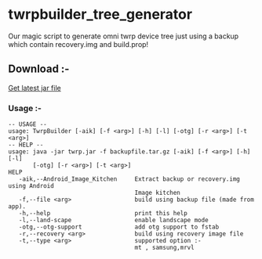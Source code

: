 # twrpbuilder_tree_generator

Our magic script to generate omni twrp device tree just using a backup which contain recovery.img and build.prop!

## Download :-
[Get latest jar file](https://github.com/ALGPHELLO/TWRP_TREE/releases)
### Usage :-

```
-- USAGE --
usage: TwrpBuilder [-aik] [-f <arg>] [-h] [-l] [-otg] [-r <arg>] [-t <arg>]
-- HELP --
usage: java -jar twrp.jar -f backupfile.tar.gz [-aik] [-f <arg>] [-h] [-l]
       [-otg] [-r <arg>] [-t <arg>]
HELP
   -aik,--Android_Image_Kitchen     Extract backup or recovery.img using Android
                                    Image kitchen
   -f,--file <arg>                  build using backup file (made from app).
   -h,--help                        print this help
   -l,--land-scape                  enable landscape mode
   -otg,--otg-support               add otg support to fstab
   -r,--recovery <arg>              build using recovery image file
   -t,--type <arg>                  supported option :-
                                    mt , samsung,mrvl
```

